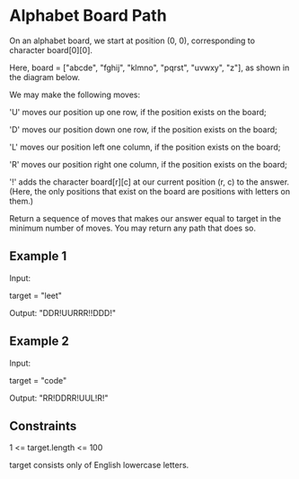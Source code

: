 # Alphabet Board Path

On an alphabet board, we start at position (0, 0), corresponding to character board[0][0].

Here, board = ["abcde", "fghij", "klmno", "pqrst", "uvwxy", "z"], as shown in the diagram below.

We may make the following moves:

'U' moves our position up one row, if the position exists on the board;

'D' moves our position down one row, if the position exists on the board;

'L' moves our position left one column, if the position exists on the board;

'R' moves our position right one column, if the position exists on the board;

'!' adds the character board[r][c] at our current position (r, c) to the answer.
(Here, the only positions that exist on the board are positions with letters on them.)

Return a sequence of moves that makes our answer equal to target in the minimum number of moves.  You may return any path that does so.

## Example 1

Input:

target = "leet"

Output: "DDR!UURRR!!DDD!"

## Example 2

Input:

target = "code"

Output: "RR!DDRR!UUL!R!"

## Constraints

1 <= target.length <= 100

target consists only of English lowercase letters.
